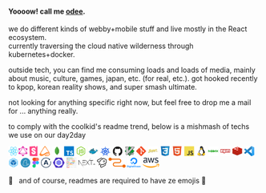 #### Yoooow! call me [odee](https://odjhey.com).

we do different kinds of webby+mobile stuff and live mostly in the React ecosystem.  
currently traversing the cloud native wilderness through kubernetes+docker.

outside tech, you can find me consuming loads and loads of media, mainly about music, culture, games, japan, etc. (for real, etc.). got hooked recently to kpop, korean reality shows, and super smash ultimate.

not looking for anything specific right now, but feel free to drop me a mail for ... anything really.

to comply with the coolkid's readme trend, below is a mishmash of techs we use on our day2day 

<img src="https://raw.githubusercontent.com/odjhey/odjhey/master/icons/react-original.svg" height="20px"/><img src="https://raw.githubusercontent.com/odjhey/odjhey/master/icons/graphql.svg" height="20px"/> <img src="https://raw.githubusercontent.com/odjhey/odjhey/master/icons/storybook-icon.svg" height="20px"/> <img src="https://raw.githubusercontent.com/odjhey/odjhey/master/icons/mobx-state-tree-logo-gradient.png" height="20px"/> <img src="https://raw.githubusercontent.com/odjhey/odjhey/master/icons/mongodb-original.svg" height="20px"/> <img src="https://raw.githubusercontent.com/odjhey/odjhey/master/icons/typescript-original.svg" height="20px"/> <img src="https://raw.githubusercontent.com/odjhey/odjhey/master/icons/nodejs-original.svg" height="20px"/> <img src="https://raw.githubusercontent.com/odjhey/odjhey/master/icons/docker-original.svg" height="20px"/> <img src="https://raw.githubusercontent.com/odjhey/odjhey/master/icons/kubernetes.svg" height="20px"/> <img src="https://raw.githubusercontent.com/odjhey/odjhey/master/icons/github-original.svg" height="20px"/> <img src="https://raw.githubusercontent.com/odjhey/odjhey/master/icons/vim-original.svg" height="20px"/> <img src="https://raw.githubusercontent.com/odjhey/odjhey/master/icons/git-original.svg" height="20px"/> <img src="https://raw.githubusercontent.com/odjhey/odjhey/master/icons/babel-original.svg" height="20px"/> <img src="https://raw.githubusercontent.com/odjhey/odjhey/master/icons/css3-original.svg" height="20px"/> <img src="https://raw.githubusercontent.com/odjhey/odjhey/master/icons/html5-original.svg" height="20px"/> <img src="https://raw.githubusercontent.com/odjhey/odjhey/master/icons/javascript-original.svg" height="20px"/> <img src="https://raw.githubusercontent.com/odjhey/odjhey/master/icons/linux-original.svg" height="20px"/> <img src="https://raw.githubusercontent.com/odjhey/odjhey/master/icons/nginx-original.svg" height="20px"/> <img src="https://raw.githubusercontent.com/odjhey/odjhey/master/icons/npm-original-wordmark.svg" height="20px"/> <img src="https://raw.githubusercontent.com/odjhey/odjhey/master/icons/redis-original.svg" height="20px"/> <img src="https://raw.githubusercontent.com/odjhey/odjhey/master/icons/visual-studio-code.svg" height="20px"/> <img src="https://raw.githubusercontent.com/odjhey/odjhey/master/icons/webpack-original.svg" height="20px"/> <img src="https://raw.githubusercontent.com/odjhey/odjhey/master/icons/yarn-original.svg" height="20px"/> <img src="https://raw.githubusercontent.com/odjhey/odjhey/master/icons/figma.svg" height="20px"/>
<img src="https://raw.githubusercontent.com/odjhey/odjhey/master/icons/apollostack.svg" height="20px"/>
<img src="https://raw.githubusercontent.com/odjhey/odjhey/master/icons/eslint.svg" height="20px"/>
<img src="https://raw.githubusercontent.com/odjhey/odjhey/master/icons/prettier.svg" height="20px"/>
<img src="https://raw.githubusercontent.com/odjhey/odjhey/master/icons/nextjs.svg" height="20px"/>
<img src="https://raw.githubusercontent.com/odjhey/odjhey/master/icons/strapi.svg" height="20px"/>
<img src="https://raw.githubusercontent.com/odjhey/odjhey/master/icons/relay.svg" height="20px"/>
<img src="https://raw.githubusercontent.com/odjhey/odjhey/master/icons/digital-ocean.svg" height="20px"/>
<img src="https://raw.githubusercontent.com/odjhey/odjhey/master/icons/aws.svg" height="20px"/>

🚀 &nbsp; and of course, readmes are required to have ze emojis 🤘

